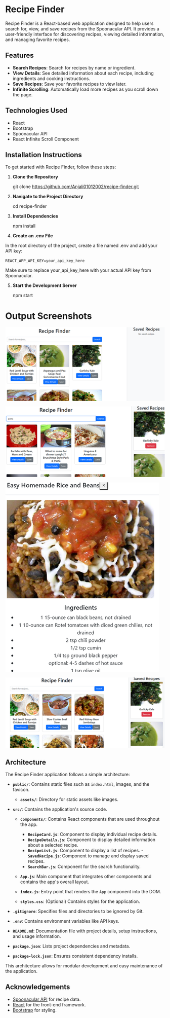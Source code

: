 # Recipe Finder

Recipe Finder is a React-based web application designed to help users search for, view, and save recipes from the Spoonacular API. It provides a user-friendly interface for discovering recipes, viewing detailed information, and managing favorite recipes.

## Features

- **Search Recipes**: Search for recipes by name or ingredient.
- **View Details**: See detailed information about each recipe, including ingredients and cooking instructions.
- **Save Recipes**: Save your favorite recipes to view later.
- **Infinite Scrolling**: Automatically load more recipes as you scroll down the page.

## Technologies Used

- React
- Bootstrap
- Spoonacular API
- React Infinite Scroll Component

## Installation Instructions

To get started with Recipe Finder, follow these steps:

1. **Clone the Repository**

   git clone https://github.com/Anjali01012002/recipe-finder.git

2.  **Navigate to the Project Directory**

    cd recipe-finder

3. **Install Dependencies**

    npm install

4. **Create an .env File**

In the root directory of the project, create a file named .env and add your API key:

    REACT_APP_API_KEY=your_api_key_here

Make sure to replace your_api_key_here with your actual API key from Spoonacular.

5. **Start the Development Server**

    npm start

# Output Screenshots

![Recipe Finder](public/assets/1_recipe.png)

![Search Recipe](public/assets/search_recipe.png)

![Recipe Details](public/assets/recipe_details.png)

![Saved Recipe](public/assets/saved_recipe.png)

## Architecture

The Recipe Finder application follows a simple architecture:

- **`public/`**: Contains static files such as `index.html`, images, and the favicon.

  - **`assets/`**: Directory for static assets like images.

- **`src/`**: Contains the application's source code.

  - **`components/`**: Contains React components that are used throughout the app.
    
    - **`RecipeCard.js`**: Component to display individual recipe details.
    - **`RecipeDetails.js`**: Component to display detailed information about a selected recipe.
    - **`RecipeList.js`**: Component to display a list of recipes.
    -**`SavedRecipe.js`**: Component to manage and display saved recipes.
    - **`SearchBar.js`**: Component for the search functionality.

  - **`App.js`**: Main component that integrates other components and contains the app's overall layout.

  - **`index.js`**: Entry point that renders the `App` component into the DOM.

  - **`styles.css`**: (Optional) Contains styles for the application.

- **`.gitignore`**: Specifies files and directories to be ignored by Git.

- **`.env`**: Contains environment variables like API keys.

- **`README.md`**: Documentation file with project details, setup instructions, and usage information.

- **`package.json`**: Lists project dependencies and metadata.

- **`package-lock.json`**: Ensures consistent dependency installs.

This architecture allows for modular development and easy maintenance of the application.

## Acknowledgements

- [Spoonacular API](https://spoonacular.com/food-api) for recipe data.
- [React](https://reactjs.org/) for the front-end framework.
- [Bootstrap](https://getbootstrap.com/) for styling.